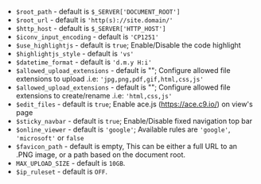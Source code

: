 * `$root_path` - default is `$_SERVER['DOCUMENT_ROOT']`
* `$root_url` - default is `'http(s)://site.domain/'`
* `$http_host` - default is `$_SERVER['HTTP_HOST']`
* `$iconv_input_encoding` - default is `'CP1251'`
* `$use_highlightjs` - default is `true`; Enable/Disable the code highlight
* `$highlightjs_style` - default is `'vs'`
* `$datetime_format` - default is `'d.m.y H:i'`
* `$allowed_upload_extensions` - default is ""; Configure allowed file extensions to upload .i.e: `'jpg,png,pdf,gif,html,css,js'`
* `$allowed_upload_extensions` - default is ""; Configure allowed file extensions to create/rename .i.e: `'html,css,js'`
* `$edit_files` - default is `true`; Enable ace.js (https://ace.c9.io/) on view's page
* `$sticky_navbar` - default is `true`; Enable/Disable fixed navigation top bar
* `$online_viewer` - default is `'google'`; Available rules are `'google'`, `'microsoft'` or `false`
* `$favicon_path` - default is empty, This can be either a full URL to an .PNG image, or a path based on the document root.
* `MAX_UPLOAD_SIZE` - default is `10GB`.
* `$ip_ruleset` - default is `OFF`.